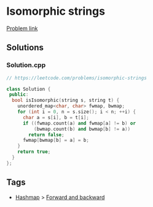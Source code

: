 # Isomorphic strings

[Problem link](https://leetcode.com/problems/isomorphic-strings)

## Solutions


### Solution.cpp
```cpp
// https://leetcode.com/problems/isomorphic-strings

class Solution {
 public:
  bool isIsomorphic(string s, string t) {
    unordered_map<char, char> fwmap, bwmap;
    for (int i = 0, n = s.size(); i < n; ++i) {
      char a = s[i], b = t[i];
      if ((fwmap.count(a) and fwmap[a] != b) or
          (bwmap.count(b) and bwmap[b] != a))
        return false;
      fwmap[bwmap[b] = a] = b;
    }
    return true;
  }
};
```
## Tags

* [Hashmap](/Collections/hashmap.md#hashmap) > [Forward and backward](/Collections/hashmap.md#forward-and-backward)

